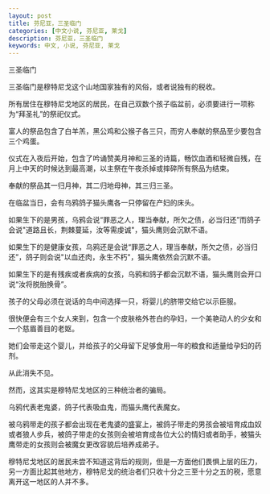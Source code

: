 ```yaml
---
layout: post
title: 芬尼亚，三圣临门
categories: [中文小说, 芬尼亚, 莱戈]
description: 芬尼亚，三圣临门
keywords: 中文, 小说, 芬尼亚, 莱戈
---
```


三圣临门

三圣临门是穆特尼戈这个山地国家独有的风俗，或者说独有的税收。

所有居住在穆特尼戈地区的居民，在自己双数个孩子临盆前，必须要进行一项称为“拜圣礼”的祭祀仪式。

富人的祭品包含了白羊羔，黑公鸡和公猴子各三只，而穷人奉献的祭品至少要包含三个鸡蛋。

仪式在入夜后开始，包含了吟诵赞美月神和三圣的诗篇，畅饮血酒和轻微自残，在月上中天的时候达到最高潮，以主祭在午夜杀掉或摔碎所有祭品为结束。

奉献的祭品其一归月神，其二归地母神，其三归三圣。

在临盆当日，会有乌鸦鸽子猫头鹰各一只停留在产妇的床头。

如果生下的是男孩，乌鸦会说“罪恶之人，理当奉献，所欠之债，必当归还”而鸽子会说"道路且长，荆棘蔓延，汝等需虔诚"，猫头鹰则会沉默不语。

如果生下的是健康女孩，乌鸦还是会说“罪恶之人，理当奉献，所欠之债，必当归还”，鸽子则会说"以血还肉，永生不朽"，猫头鹰依然会沉默不语。

如果生下的是有残疾或者疾病的女孩，乌鸦和鸽子都会沉默不语，猫头鹰则会开口说“汝将脱胎换骨”。

孩子的父母必须在说话的鸟中间选择一只，将婴儿的脐带交给它以示臣服。

很快便会有三个女人来到，包含一个皮肤格外苍白的孕妇，一个美艳动人的少女和一个慈眉善目的老妪。

她们会带走这个婴儿，并给孩子的父母留下足够食用一年的粮食和适量给孕妇的药剂。

从此消失不见。

然而，这其实是穆特尼戈地区的三种统治者的骗局。

乌鸦代表老鬼婆，鸽子代表吸血鬼，而猫头鹰代表魔女。

被乌鸦带走的孩子都会出现在老鬼婆的盛宴上，被鸽子带走的男孩会被培育成血奴或者狼人步兵，被鸽子带走的女孩则会被培育成各位大公的情妇或者助手，被猫头鹰带走的女孩则会被魔女更改容貌后培养成弟子。

穆特尼戈地区的居民未尝不知道这背后的规则，但是一方面他们畏惧上层的压力，另一方面比起其他地方，穆特尼戈的统治者们只收十分之三至十分之五的税，愿意离开这一地区的人并不多。

